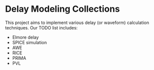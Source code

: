 # Delay Modeling Collections

This project aims to implement various delay (or waveform) calculation techniques. Our TODO list includes:

* Elmore delay
* SPICE simulation
* AWE
* RICE
* PRIMA
* PVL
